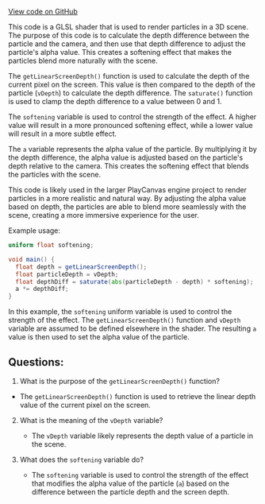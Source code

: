 [View code on GitHub](https://github.com/playcanvas/engine/src/scene/shader-lib/chunks/particle/frag/particle_soft.js)

This code is a GLSL shader that is used to render particles in a 3D scene. The purpose of this code is to calculate the depth difference between the particle and the camera, and then use that depth difference to adjust the particle's alpha value. This creates a softening effect that makes the particles blend more naturally with the scene.

The `getLinearScreenDepth()` function is used to calculate the depth of the current pixel on the screen. This value is then compared to the depth of the particle (`vDepth`) to calculate the depth difference. The `saturate()` function is used to clamp the depth difference to a value between 0 and 1.

The `softening` variable is used to control the strength of the effect. A higher value will result in a more pronounced softening effect, while a lower value will result in a more subtle effect.

The `a` variable represents the alpha value of the particle. By multiplying it by the depth difference, the alpha value is adjusted based on the particle's depth relative to the camera. This creates the softening effect that blends the particles with the scene.

This code is likely used in the larger PlayCanvas engine project to render particles in a more realistic and natural way. By adjusting the alpha value based on depth, the particles are able to blend more seamlessly with the scene, creating a more immersive experience for the user.

Example usage:

```glsl
uniform float softening;

void main() {
  float depth = getLinearScreenDepth();
  float particleDepth = vDepth;
  float depthDiff = saturate(abs(particleDepth - depth) * softening);
  a *= depthDiff;
}
```

In this example, the `softening` uniform variable is used to control the strength of the effect. The `getLinearScreenDepth()` function and `vDepth` variable are assumed to be defined elsewhere in the shader. The resulting `a` value is then used to set the alpha value of the particle.
## Questions: 
 1. What is the purpose of the `getLinearScreenDepth()` function?
   - The `getLinearScreenDepth()` function is used to retrieve the linear depth value of the current pixel on the screen.

2. What is the meaning of the `vDepth` variable?
   - The `vDepth` variable likely represents the depth value of a particle in the scene.

3. What does the `softening` variable do?
   - The `softening` variable is used to control the strength of the effect that modifies the alpha value of the particle (`a`) based on the difference between the particle depth and the screen depth.